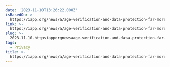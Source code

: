 ```yaml
---
date: '2023-11-10T13:26:22.000Z'
isBasedOn: >-
  https://iapp.org/news/a/age-verification-and-data-protection-far-more-difficult-than-it-looks/
link: >-
  https://iapp.org/news/a/age-verification-and-data-protection-far-more-difficult-than-it-looks/
slug: >-
  2023-11-10-httpsiapporgnewsaage-verification-and-data-protection-far-more-difficult-than-it-looks
tags:
  - Privacy
title: >-
  https://iapp.org/news/a/age-verification-and-data-protection-far-more-difficult-than-it-looks/
---
```


